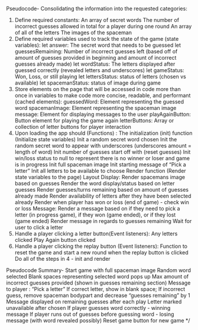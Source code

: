 
Pseudocode-
Consolidating the information into the requested categories:
1) Define required constants:
An array of secret words
The number of incorrect guesses allowed in total for a player during one round
An array of all of the letters
The images of the spaceman
2) Define required variables used to track the state of the game (state variables):
let answer: The secret word that needs to be guessed
let guessesRemaining: Number of incorrect guesses left (based off of amount of guesses provided in beginning and amount of incorrect guesses already made)
let wordStatus: The letters displayed after guessed correctly (revealed letters and underscores)
let gameStatus: Won, Loss, or still playing
let lettersStatus: status of letters (chosen vs available)
let spacemanStatus: status of image during game 
3) Store elements on the page that will be accessed in code more than once in variables to make code more concise, readable, and performant (cached elements): 
guessedWord: Element representing the guessed word
spacemanImage: Element representing the spaceman image
message: Element for displaying messages to the user
playAgainButton: Button element for playing the game again
letterButtons: Array or collection of letter buttons for player interaction
4) Upon loading the app should (Functions) :
The initialization (init) function (Initialize state variables)
Init a random secret word chosen
Init the random secret word to appear with underscores (underscores amount = length of word)
Init number of guesses start off with (reset guesses)
Init win/loss status to null to represent there is no winner or loser and game is in progress
Init full spaceman image
Init starting message of “Pick a letter”
Init all letters to be available to choose
Render function (Render state variables to the page)
Layout Display:
Render spacemans image based on guesses
Render the word display/status based on letter guesses
Render guesses/turns remaining based on amount of guesses already made 
Render availability of letters after they have been selected already
Render when player has won or loss (end of game) - check win or loss 
Message:
Render a message based on if they need to pick a letter (in progress game), if they won (game ended), or if they lost (game ended)
Render message in regards to guesses remaining
Wait for user to click a letter 
5) Handle a player clicking a letter button(Event listeners):
Any letters clicked
Play Again button clicked
6) Handle a player clicking the replay button (Event listeners):
Function to reset the game and start a new round when the replay button is clicked
Do all of the steps in 4 - init and render 


Pseudocode Summary-
Start game with full spaceman image
Random word selected
Blank spaces representing selected word pops up
Max amount of incorrect guesses provided (shown in guesses remaining section)
Message to player : “Pick a letter”
If correct letter, show in blank space; If incorrect guess, remove spaceman bodypart and decrease “guesses remaining” by 1
Message displayed on remaining guesses after each play 
Letter marked unavailable after chosen 
If player guesses word correctly - winning message
If player runs out of guesses before guessing word - losing message (with word revealed possibly)
Reset game button for new game */ 






